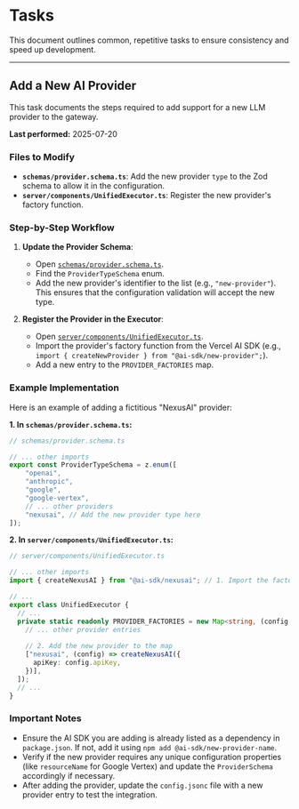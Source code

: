 # Tasks

This document outlines common, repetitive tasks to ensure consistency and speed up development.

---

## Add a New AI Provider

This task documents the steps required to add support for a new LLM provider to the gateway.

**Last performed:** 2025-07-20

### Files to Modify

*   **`schemas/provider.schema.ts`**: Add the new provider `type` to the Zod schema to allow it in the configuration.
*   **`server/components/UnifiedExecutor.ts`**: Register the new provider's factory function.

### Step-by-Step Workflow

1.  **Update the Provider Schema**:
    *   Open [`schemas/provider.schema.ts`](schemas/provider.schema.ts).
    *   Find the `ProviderTypeSchema` enum.
    *   Add the new provider's identifier to the list (e.g., `"new-provider"`). This ensures that the configuration validation will accept the new type.

2.  **Register the Provider in the Executor**:
    *   Open [`server/components/UnifiedExecutor.ts`](server/components/UnifiedExecutor.ts).
    *   Import the provider's factory function from the Vercel AI SDK (e.g., `import { createNewProvider } from "@ai-sdk/new-provider";`).
    *   Add a new entry to the `PROVIDER_FACTORIES` map.

### Example Implementation

Here is an example of adding a fictitious "NexusAI" provider:

**1. In `schemas/provider.schema.ts`:**

```typescript
// schemas/provider.schema.ts

// ... other imports
export const ProviderTypeSchema = z.enum([
    "openai",
    "anthropic",
    "google",
    "google-vertex",
    // ... other providers
    "nexusai", // Add the new provider type here
]);
```

**2. In `server/components/UnifiedExecutor.ts`:**

```typescript
// server/components/UnifiedExecutor.ts

// ... other imports
import { createNexusAI } from "@ai-sdk/nexusai"; // 1. Import the factory

// ...
export class UnifiedExecutor {
  // ...
  private static readonly PROVIDER_FACTORIES = new Map<string, (config: Provider) => any>([
    // ... other provider entries
    
    // 2. Add the new provider to the map
    ["nexusai", (config) => createNexusAI({
      apiKey: config.apiKey,
    })],
  ]);
  // ...
}
```

### Important Notes

*   Ensure the AI SDK you are adding is already listed as a dependency in `package.json`. If not, add it using `npm add @ai-sdk/new-provider-name`.
*   Verify if the new provider requires any unique configuration properties (like `resourceName` for Google Vertex) and update the `ProviderSchema` accordingly if necessary.
*   After adding the provider, update the `config.jsonc` file with a new provider entry to test the integration.